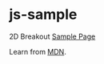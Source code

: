 # js-sample

2D Breakout [Sample Page](https://kendohub.github.io/js-sample/)

Learn from [MDN](https://developer.mozilla.org/en-US/docs/Games/Tutorials/2D_Breakout_game_pure_JavaScript).
